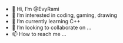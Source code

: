 - 👋 Hi, I’m @EvyRami
- 👀 I’m interested in coding, gaming, drawing
- 🌱 I’m currently learning C++
- 💞️ I’m looking to collaborate on ...
- 📫 How to reach me ...

<!---
EvyRami/EvyRami is a ✨ special ✨ repository because its `README.md` (this file) appears on your GitHub profile.
You can click the Preview link to take a look at your changes.
--->
